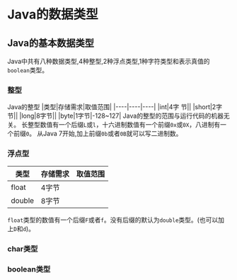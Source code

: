 # Java的数据类型

## Java的基本数据类型
Java中共有八种数据类型,4种整型,2种浮点类型,1种字符类型和表示真值的`boolean`类型。

### 整型
Java的整型
|类型|存储需求|取值范围|
|----|----|----|
|int|4字 节||
|short|2字节||
|long|8字节||
|byte|1字节|-128~127|
Java的整型的范围与运行代码的机器无关。
长整型数值有一个后缀`L`或`l`，十六进制数值有一个前缀`0x`或`0X`，八进制有一个前缀`0`。
从Java 7开始,加上前缀`0b`或者`0B`就可以写二进制数。 

### 浮点型
|类型|存储需求|取值范围|
|----|----|----|
|float|4字节||
|double|8字节||
`float`类型的数值有一个后缀`F`或者`f`。没有后缀的默认为`double`类型。(也可以加上`D`和`d`)。

### char类型

### boolean类型

